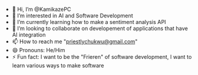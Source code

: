 - 👋 Hi, I’m @KamikazePC
- 👀 I’m interested in AI and Software Development
- 🌱 I’m currently learning how to make a sentiment analysis API
- 💞️ I’m looking to collaborate on developement of applications that have AI integration
- 📫 How to reach me "priestlychukwu@gmail.com"
- 😄 Pronouns: He/Him
- ⚡ Fun fact: I want to be the "Frieren" of software development, I want to learn various ways to make software

<!---
KamikazePC/KamikazePC is a ✨ special ✨ repository because its `README.md` (this file) appears on your GitHub profile.
You can click the Preview link to take a look at your changes.
--->
